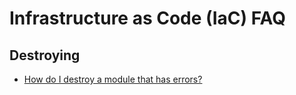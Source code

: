 # Infrastructure as Code (IaC) FAQ

## Destroying

- [How do I destroy a module that has errors?](https://github.com/gruntwork-io/knowledge-base/discussions/144)
